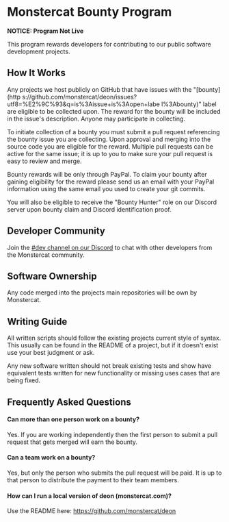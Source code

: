 # Monstercat Bounty Program

**NOTICE: Program Not Live**

This program rewards developers for contributing to our public software
development projects.

## How It Works

Any projects we host publicly on GitHub that have issues with the "[bounty](http
s://github.com/monstercat/deon/issues?utf8=%E2%9C%93&q=is%3Aissue+is%3Aopen+labe
l%3Abounty)" label are eligible to be collected upon. The reward for the bounty
will be included in the issue's description. Anyone may participate in
collecting.

To initiate collection of a bounty you must submit a pull request referencing
the bounty issue you are collecting. Upon approval and merging into the source
code you are eligible for the reward. Multiple pull requests can be active for
the same issue; it is up to you to make sure your pull request is easy to review
and merge.

Bounty rewards will be only through PayPal. To claim your bounty after gaining
eligibility for the reward please send us an email with your PayPal information
using the same email you used to create your git commits.

You will also be eligible to receive the "Bounty Hunter" role on our Discord
server upon bounty claim and Discord identification proof.

## Developer Community

Join the [#dev channel on our Discord](https://discord.gg/9MVbaZM) to chat with
other developers from the Monstercat community.

## Software Ownership

Any code merged into the projects main repositories will be own by Monstercat.

## Writing Guide

All written scripts should follow the existing projects current style of syntax.
This usually can be found in the README of a project, but if it doesn't exist
use your best judgment or ask.

Any new software written should not break existing tests and show have
equivalent tests written for new functionality or missing uses cases that are
being fixed.

## Frequently Asked Questions

#### Can more than one person work on a bounty?

Yes. If you are working independently then the first person to submit a pull
request that gets merged will earn the bounty.

#### Can a team work on a bounty?

Yes, but only the person who submits the pull request will be paid. It is up to
that person to distribute the payment to their team members.

#### How can I run a local version of deon (monstercat.com)?

Use the README here: https://github.com/monstercat/deon
